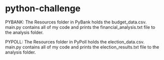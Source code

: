 # python-challenge

PYBANK:
The Resources folder in PyBank holds the budget_data.csv. main.py contains all of my code and prints the financial_analysis.txt file to the analysis folder.
 
PYPOLL:
The Resources folder in PyPoll holds the election_data.csv. main.py contains all of my code and prints the election_results.txt file to the analysis folder.
